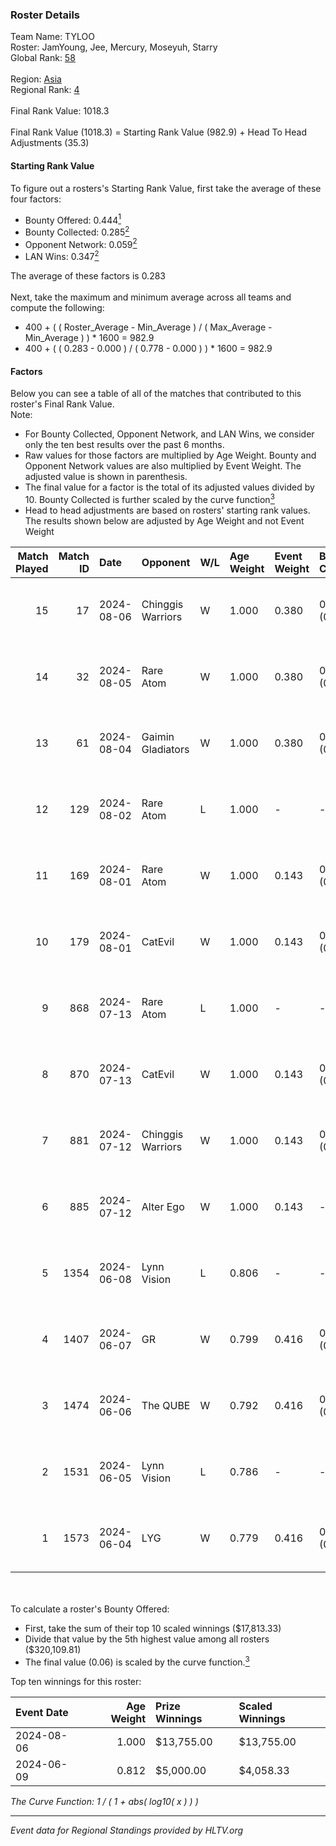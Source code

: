 ### Roster Details<br />
Team Name: TYLOO<br />
Roster: JamYoung, Jee, Mercury, Moseyuh, Starry<br />
Global Rank: [58](../standings_global.md)<br />
<br />
Region: [Asia]( ../standings_asia.md)<br />
Regional Rank: [4]( ../standings_asia.md)<br />
<br />
Final Rank Value:  1018.3<br />
<br />
Final Rank Value (1018.3) = Starting Rank Value (982.9) + Head To Head Adjustments (35.3)<br />

#### Starting Rank Value<br />
To figure out a rosters's Starting Rank Value, first take the average of these four factors:<br />
- Bounty Offered: 0.444[<sup>1</sup>](#table2)
- Bounty Collected: 0.285[<sup>2</sup>](#table1)
- Opponent Network: 0.059[<sup>2</sup>](#table1)
- LAN Wins: 0.347[<sup>2</sup>](#table1)

The average of these factors is 0.283<br />
<br />
Next, take the maximum and minimum average across all teams and compute the following:<br />
- 400 + ( ( Roster_Average - Min_Average ) / ( Max_Average - Min_Average ) ) * 1600 = 982.9
- 400 + ( ( 0.283 - 0.000 ) / ( 0.778 - 0.000 ) ) * 1600 = 982.9


#### Factors<br />
Below you can see a table of all of the matches that contributed to this roster's Final Rank Value.<br />
Note:<br />

- For Bounty Collected, Opponent Network, and LAN Wins, we consider only the ten best results over the past 6 months.
- Raw values for those factors are multiplied by Age Weight. Bounty and Opponent Network values are also multiplied by Event Weight. The adjusted value is shown in parenthesis.
- The final value for a factor is the total of its adjusted values divided by 10. Bounty Collected is further scaled by the curve function[<sup>3</sup>](#curveFunction)
- Head to head adjustments are based on rosters' starting rank values. The results shown below are adjusted by Age Weight and not Event Weight
<span id="table1"></span><br />


| Match Played | Match ID | Date       | Opponent          | W/L | Age Weight | Event Weight | Bounty Collected | Opponent Network | LAN Wins  | H2H Adj. | Roster                                   |
| -: | -: | :- | :- | :- | :- | :- | :- | :- | :- | -: | :- |
|           15 |       17 | 2024-08-06 | Chinggis Warriors | W   | 1.000      | 0.380        | 0.013 (0.005)    | 0.187 (0.071)    | 1 (1.000) |    13.88 | JamYoung, Jee, Mercury, Moseyuh, Starry  |
|           14 |       32 | 2024-08-05 | Rare Atom         | W   | 1.000      | 0.380        | 0.009 (0.003)    | 0.465 (0.177)    | 1 (1.000) |    13.49 | JamYoung, Jee, Mercury, Moseyuh, Starry  |
|           13 |       61 | 2024-08-04 | Gaimin Gladiators | W   | 1.000      | 0.380        | 0.037 (0.014)    | 0.331 (0.126)    | 1 (1.000) |    13.79 | JamYoung, Jee, Mercury, Moseyuh, Starry  |
|           12 |      129 | 2024-08-02 | Rare Atom         | L   | 1.000      | -            | -                | -                | -         |   -17.65 | JamYoung, Jee, Mercury, Moseyuh, zhokiNg |
|           11 |      169 | 2024-08-01 | Rare Atom         | W   | 1.000      | 0.143        | 0.009 (0.001)    | 0.465 (0.066)    | 0 (0.000) |    13.06 | JamYoung, Jee, Mercury, Moseyuh, zhokiNg |
|           10 |      179 | 2024-08-01 | CatEvil           | W   | 1.000      | 0.143        | 0.000 (0.000)    | 0.231 (0.033)    | 0 (0.000) |     4.41 | JamYoung, Jee, Mercury, Moseyuh, zhokiNg |
|            9 |      868 | 2024-07-13 | Rare Atom         | L   | 1.000      | -            | -                | -                | -         |   -19.59 | JamYoung, Jee, Mercury, Moseyuh, zhokiNg |
|            8 |      870 | 2024-07-13 | CatEvil           | W   | 1.000      | 0.143        | 0.000 (0.000)    | 0.231 (0.033)    | 0 (0.000) |     3.52 | JamYoung, Jee, Mercury, Moseyuh, zhokiNg |
|            7 |      881 | 2024-07-12 | Chinggis Warriors | W   | 1.000      | 0.143        | 0.013 (0.002)    | 0.187 (0.027)    | 0 (0.000) |    15.95 | JamYoung, Jee, Mercury, Moseyuh, zhokiNg |
|            6 |      885 | 2024-07-12 | Alter Ego         | W   | 1.000      | 0.143        | -                | 0.077 (0.011)    | 0 (0.000) |     2.20 | JamYoung, Jee, Mercury, Moseyuh, zhokiNg |
|            5 |     1354 | 2024-06-08 | Lynn Vision       | L   | 0.806      | -            | -                | -                | -         |   -10.16 | JamYoung, k4Mi, Mercury, Moseyuh, zdr    |
|            4 |     1407 | 2024-06-07 | GR                | W   | 0.799      | 0.416        | 0.008 (0.003)    | 0.072 (0.024)    | 0 (0.000) |     3.85 | JamYoung, k4Mi, Mercury, Moseyuh, zdr    |
|            3 |     1474 | 2024-06-06 | The QUBE          | W   | 0.792      | 0.416        | 0.005 (0.002)    | 0.060 (0.020)    | 0 (0.000) |     3.97 | JamYoung, k4Mi, Mercury, Moseyuh, zdr    |
|            2 |     1531 | 2024-06-05 | Lynn Vision       | L   | 0.786      | -            | -                | -                | -         |    -9.72 | JamYoung, k4Mi, Mercury, Moseyuh, zdr    |
|            1 |     1573 | 2024-06-04 | LYG               | W   | 0.779      | 0.416        | 0.003 (0.001)    | -                | -         |     4.29 | JamYoung, k4Mi, Mercury, Moseyuh, zdr    |

<br />
<span id="table2"></span><br />
To calculate a roster's Bounty Offered:<br />

- First, take the sum of their top 10 scaled winnings ($17,813.33)
- Divide that value by the 5th highest value among all rosters ($320,109.81)
- The final value (0.06) is scaled by the curve function.[<sup>3</sup>](#curveFunction)

Top ten winnings for this roster:<br />

| Event Date | Age Weight | Prize Winnings | Scaled Winnings |
| :- | -: | :- | :- |
| 2024-08-06 |      1.000 | $13,755.00     | $13,755.00      |
| 2024-06-09 |      0.812 | $5,000.00      | $4,058.33       |


<span id="curveFunction"></span>_The Curve Function: 1 / ( 1 + abs( log10( x ) ) )_<br />

---
_Event data for Regional Standings provided by HLTV.org_<br />
